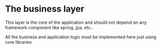 # The business layer
This layer is the core of the application and should not depend on any framework component like spring, jpa, etc..

All the business and application logic must be implemented here just using core libraries.